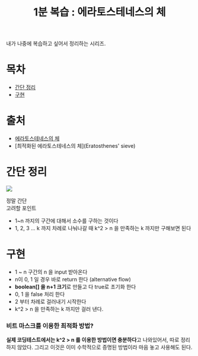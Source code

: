 ﻿---
title:  "1분 복습 : 에라토스테네스의 체"
excerpt: "아 에라토스테네스의 체는 금방 알겠는걸"

categories:
  - 1분복습
tags:
  - 1분복습
  - SW Maestro
last_modified_at: 2020-03-03TO15:30:00+09:00
---

내가 나중에 복습하고 싶어서 정리하는 시리즈.

# 목차
- [간단 정리](#간단-정리)
- [구현](#구현)

# 출처
- [에라토스테네스의 체](https://ko.wikipedia.org/wiki/%EC%97%90%EB%9D%BC%ED%86%A0%EC%8A%A4%ED%85%8C%EB%84%A4%EC%8A%A4%EC%9D%98_%EC%B2%B4)
- [최적화된 에라토스테네스의 체](Eratosthenes' sieve)  

# 간단 정리
![](https://commons.wikimedia.org/wiki/File:Sieve_of_Eratosthenes_animation.gif)

정말 간단 <br>
고려할 포인트
- 1~n 까지의 구간에 대해서 소수를 구하는 것이다
- 1, 2, 3 ... k 까지 차례로 나눠나갈 때 k^2 > n 을 만족하는 k 까지만 구해보면 된다

# 구현 

- 1 ~ n  구간의 n 을 input 받아온다
- n이 0, 1 일 경우 바로 return 한다 (alternative flow)
- **boolean[] 을 n+1 크기**로 만들고 다 true로 초기화 한다
- 0, 1 을 false 처리 한다
- 2 부터 차례로 걸러내기 시작한다
- k^2 > n 을 만족하는 k 까지만 걸러 낸다.

### 비트 마스크를 이용한 최적화 방법?
**실제 코딩테스트에서는 k^2 > n 를 이용한 방법이면 충분하다**고 나와있어서, 따로 정리하지 않았다. 그리고 이것은 이미 수학적으로 증명된 방법이라 마음 놓고 사용해도 된다.

